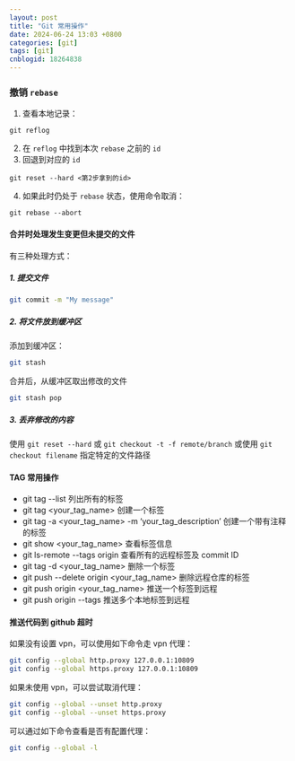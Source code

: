 ```yaml
---
layout: post
title: "Git 常用操作"
date: 2024-06-24 13:03 +0800
categories: [git]
tags: [git]
cnblogid: 18264838
---
```


### 撤销 `rebase`
1. 查看本地记录：
```shell
git reflog
```
2. 在 `reflog` 中找到本次 `rebase` 之前的 `id`
3. 回退到对应的 `id`
```shell
git reset --hard <第2步拿到的id>
```
4. 如果此时仍处于 `rebase` 状态，使用命令取消：
```shell
git rebase --abort
```



#### 合并时处理发生变更但未提交的文件
有三种处理方式：



##### 1. 提交文件
```bash
git commit -m "My message"
```



##### 2. 将文件放到缓冲区
添加到缓冲区：
```bash
git stash
```
合并后，从缓冲区取出修改的文件
```bash
git stash pop
```



##### 3. 丢弃修改的内容
使用 `git reset --hard` 或 `git checkout -t -f remote/branch`
或使用 `git checkout filename` 指定特定的文件路径



#### TAG 常用操作

- git tag --list 列出所有的标签
- git tag <your_tag_name> 创建一个标签
- git tag -a <your_tag_name> -m ‘your_tag_description’  创建一个带有注释的标签
- git show <your_tag_name> 查看标签信息
- git ls-remote --tags origin 查看所有的远程标签及 commit ID
- git tag -d <your_tag_name> 删除一个标签
- git push --delete origin <your_tag_name> 删除远程仓库的标签
- git push origin <your_tag_name> 推送一个标签到远程
- git push origin --tags 推送多个本地标签到远程



#### 推送代码到 github 超时

如果没有设置 vpn，可以使用如下命令走 vpn 代理：

```bash
git config --global http.proxy 127.0.0.1:10809
git config --global https.proxy 127.0.0.1:10809
```

如果未使用 vpn，可以尝试取消代理：

```bash
git config --global --unset http.proxy
git config --global --unset https.proxy
```

可以通过如下命令查看是否有配置代理：

```bash
git config --global -l
```





